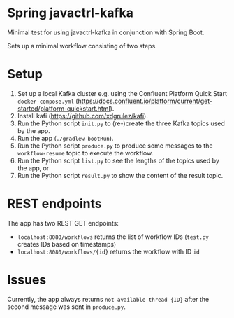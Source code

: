 # Spring javactrl-kafka

Minimal test for using javactrl-kafka in conjunction with Spring Boot.

Sets up a minimal workflow consisting of two steps.

# Setup

1. Set up a local Kafka cluster e.g. using the Confluent Platform Quick Start `docker-compose.yml` (https://docs.confluent.io/platform/current/get-started/platform-quickstart.html).
2. Install kafi (https://github.com/xdgrulez/kafi).
3. Run the Python script `init.py` to (re-)create the three Kafka topics used by the app.
4. Run the app (`./gradlew bootRun`).
5. Run the Python script `produce.py` to produce some messages to the `workflow-resume` topic to execute the workflow.
6. Run the Python script `list.py` to see the lengths of the topics used by the app, or
7. Run the Python script `result.py` to show the content of the result topic.

# REST endpoints

The app has two REST GET endpoints:

* `localhost:8080/workflows` returns the list of workflow IDs (`test.py` creates IDs based on timestamps)
* `localhost:8080/workflows/{id}` returns the workflow with ID `id`

# Issues

Currently, the app always returns `not available thread {ID}` after the second message was sent in `produce.py`.